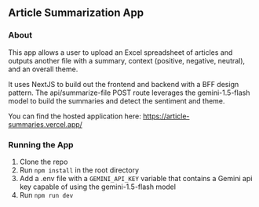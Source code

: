 ## Article Summarization App

### About

This app allows a user to upload an Excel spreadsheet of articles and outputs another file with a summary, context (positive, negative, neutral), and an overall theme.

It uses NextJS to build out the frontend and backend with a BFF design pattern. The api/summarize-file POST route leverages the gemini-1.5-flash model to build the summaries and detect the sentiment and theme.

You can find the hosted application here:
https://article-summaries.vercel.app/

### Running the App

1. Clone the repo
2. Run `npm install` in the root directory
3. Add a .env file with a `GEMINI_API_KEY` variable that contains a Gemini api key capable of using the gemini-1.5-flash model
4. Run `npm run dev`
